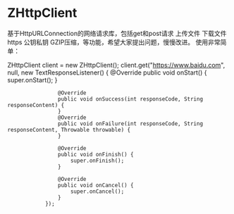 # ZHttpClient
基于HttpURLConnection的网络请求库，包括get和post请求 上传文件 下载文件 https 公钥私钥 GZIP压缩，等功能，希望大家提出问题，慢慢改进。
使用非常简单：

ZHttpClient client = new ZHttpClient();
client.get("https://www.baidu.com", null, new TextResponseListener() {
					@Override
					public void onStart() {
						super.onStart();
					}

					@Override
					public void onSuccess(int responseCode, String responseContent) {
					}
					@Override
					public void onFailure(int responseCode, String responseContent, Throwable throwable) {
					}

					@Override
					public void onFinish() {
						super.onFinish();
					}

					@Override
					public void onCancel() {
						super.onCancel();
					}
				});
